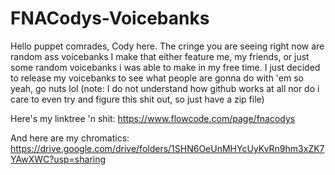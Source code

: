 # FNACodys-Voicebanks
Hello puppet comrades, Cody here. The cringe you are seeing right now are random ass voicebanks I make that either feature me, my friends, or just some random voicebanks i was able to make in my free time. I just decided to release my voicebanks to see what people are gonna do with 'em so yeah, go nuts lol (note: I do not understand how github works at all nor do i care to even try and figure this shit out, so just have a zip file)

Here's my linktree 'n shit: https://www.flowcode.com/page/fnacodys

And here are my chromatics: https://drive.google.com/drive/folders/1SHN6OeUnMHYcUyKvRn9hm3xZK7YAwXWC?usp=sharing
